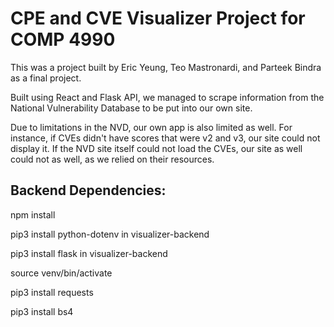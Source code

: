 # CPE and CVE Visualizer Project for COMP 4990
This was a project built by Eric Yeung, Teo Mastronardi, and Parteek Bindra as a final project.

Built using React and Flask API, we managed to scrape information from the National Vulnerability Database to be put into our own site.

Due to limitations in the NVD, our own app is also limited as well. For instance, if CVEs didn't have scores that were v2 and v3, our site could not display it.
If the NVD site itself could not load the CVEs, our site as well could not as well, as we relied on their resources. 

## Backend Dependencies: 
npm install

pip3 install python-dotenv in visualizer-backend

pip3 install flask in visualizer-backend

source venv/bin/activate

pip3 install requests

pip3 install bs4
